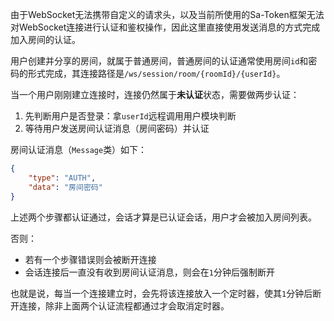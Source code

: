 由于WebSocket无法携带自定义的请求头，以及当前所使用的Sa-Token框架无法对WebSocket连接进行认证和鉴权操作，因此这里直接使用发送消息的方式完成加入房间的认证。

用户创建并分享的房间，就属于普通房间，普通房间的认证通常使用房间`id`和密码的形式完成，其连接路径是`/ws/session/room/{roomId}/{userId}`。

当一个用户刚刚建立连接时，连接仍然属于**未认证**状态，需要做两步认证：

1. 先判断用户是否登录：拿`userId`远程调用用户模块判断
2. 等待用户发送房间认证消息（房间密码）并认证

房间认证消息（`Message`类）如下：

```json
{
	"type": "AUTH",
	"data": "房间密码"
}
```

上述两个步骤都认证通过，会话才算是已认证会话，用户才会被加入房间列表。

否则：

- 若有一个步骤错误则会被断开连接
- 会话连接后一直没有收到房间认证消息，则会在`1`分钟后强制断开

也就是说，每当一个连接建立时，会先将该连接放入一个定时器，使其`1`分钟后断开连接，除非上面两个认证流程都通过才会取消定时器。